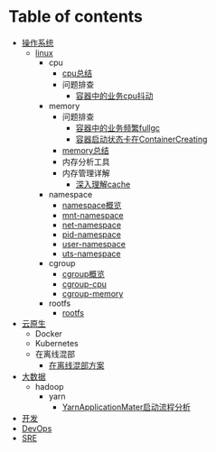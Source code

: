# Table of contents
* [操作系统](cao-zuo-xi-tong/README.md)
  * [linux](cao-zuo-xi-tong/linux/README.md)
    * cpu
      * [cpu总结](操作系统/linux/cpu/cpu总结.md)
      * 问题排查
        * [容器中的业务cpu抖动](操作系统/linux/cpu/问题排查/容器中的业务cpu抖动.md)
    * memory
      * 问题排查
        * [容器中的业务频繁fullgc](操作系统/linux/memory/问题排查/容器中的业务频繁fullgc.md)
        * [容器启动状态卡在ContainerCreating](操作系统/linux/memory/问题排查/容器启动状态卡在ContainerCreating.md)
      * [memory总结](操作系统/linux/memory/memory总结.md)
      * 内存分析工具
      * 内存管理详解
        * [深入理解cache](操作系统/linux/memory/内存管理详解/深入理解cache.md)
    * namespace
      * [namespace概览](操作系统/linux/namespace/namespace.md)
      * [mnt-namespace](操作系统/linux/namespace/mnt-namespace.md)
      * [net-namespace](操作系统/linux/namespace/net-namespace.md)
      * [pid-namespace](操作系统/linux/namespace/pid-namespace.md)
      * [user-namespace](操作系统/linux/namespace/user-namespace.md)
      * [uts-namespace](操作系统/linux/namespace/uts-namespace.md)
    * cgroup
      * [cgroup概览](操作系统/linux/cgroup/cgroup.md)
      * [cgroup-cpu](操作系统/linux/cgroup/cgroup-cpu.md)
      * [cgroup-memory](操作系统/linux/cgroup/cgroup-memory.md)
    * rootfs
      * [rootfs](操作系统/linux/cgroup/rootfs.md)
* [云原生]()
  * Docker
  * Kubernetes
  * 在离线混部
    * [在离线混部方案](云原生/在离线混部/在离线混部整体方案.md)
* [大数据]()
  * hadoop
    * yarn
      * [YarnApplicationMater启动流程分析](大数据/hadoop/yarn/YarnApplicationMater启动流程分析.md)
* [开发]()
* [DevOps]()
* [SRE]()